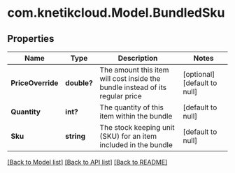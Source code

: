 # com.knetikcloud.Model.BundledSku
## Properties

Name | Type | Description | Notes
------------ | ------------- | ------------- | -------------
**PriceOverride** | **double?** | The amount this item will cost inside the bundle instead of its regular price | [optional] [default to null]
**Quantity** | **int?** | The quantity of this item within the bundle | [default to null]
**Sku** | **string** | The stock keeping unit (SKU) for an item included in the bundle | [default to null]

[[Back to Model list]](../README.md#documentation-for-models) [[Back to API list]](../README.md#documentation-for-api-endpoints) [[Back to README]](../README.md)

